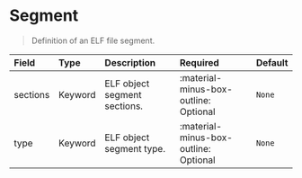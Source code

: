 [comment]: # (AUTOGENERATED MARKDOWN CONTENT)
# Segment
> Definition of an ELF file segment.

| Field | Type | Description | Required | Default |
| :--- | :--- | :--- | :--- | :--- |
| sections | Keyword | ELF object segment sections. | :material-minus-box-outline: Optional | `None` |
| type | Keyword | ELF object segment type. | :material-minus-box-outline: Optional | `None` |